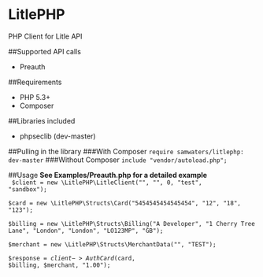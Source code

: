 # LitlePHP
PHP Client for Litle API

##Supported API calls
* Preauth

##Requirements
* PHP 5.3+
* Composer

##Libraries included
* phpseclib (dev-master)

##Pulling in the library
###With Composer
`require samwaters/litlephp: dev-master`
###Without Composer
`include "vendor/autoload.php";`

##Usage
**See Examples/Preauth.php for a detailed example**  
<code>
$client = new \LitlePHP\LitleClient("", "", 0, "test", "sandbox");  
$card = new \LitlePHP\Structs\Card("5454545454545454", "12", "18", "123");  
$billing = new \LitlePHP\Structs\Billing("A Developer", "1 Cherry Tree Lane", "London", "London", "LO123MP", "GB");  
$merchant = new \LitlePHP\Structs\MerchantData("", "TEST");  
$response = $client->AuthCard($card, $billing, $merchant, "1.00");
</code>

